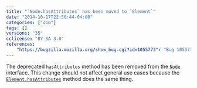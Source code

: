 ```yaml
---
title: "`Node.hasAttributes` has been moved to `Element`"
date: "2014-10-17T22:50:44-04:00"
categories: ["dom"]
tags: []
versions: "35"
cclicense: "BY-SA 3.0"
references:
    "https://bugzilla.mozilla.org/show_bug.cgi?id=1055773": "Bug 1055773 – Move hasAttributes() to Element"
---
```

The deprecated `hasAttributes` method has been removed from the [`Node`](https://developer.mozilla.org/en-US/docs/Web/API/Node) interface. This change should not affect general use cases because the [`Element.hasAttributes`](https://developer.mozilla.org/en-US/docs/Web/API/Element.hasAttributes) method does the same thing.
